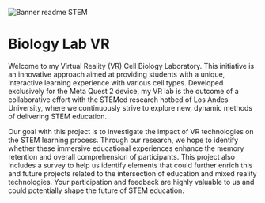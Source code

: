 ![Banner readme STEM](https://github.com/julian27m/BiologyLabVR/assets/69479452/cd8e9360-f287-44fe-8fc1-49f356caacf4)


# Biology Lab VR

Welcome to my Virtual Reality (VR) Cell Biology Laboratory. This initiative is an innovative approach aimed at providing students with a unique, interactive learning experience with various cell types. Developed exclusively for the Meta Quest 2 device, my VR lab is the outcome of a collaborative effort with the STEMed research hotbed of Los Andes University, where we continuously strive to explore new, dynamic methods of delivering STEM education.

Our goal with this project is to investigate the impact of VR technologies on the STEM learning process. Through our research, we hope to identify whether these immersive educational experiences enhance the memory retention and overall comprehension of participants. This project also includes a survey to help us identify elements that could further enrich this and future projects related to the intersection of education and mixed reality technologies. Your participation and feedback are highly valuable to us and could potentially shape the future of STEM education.

